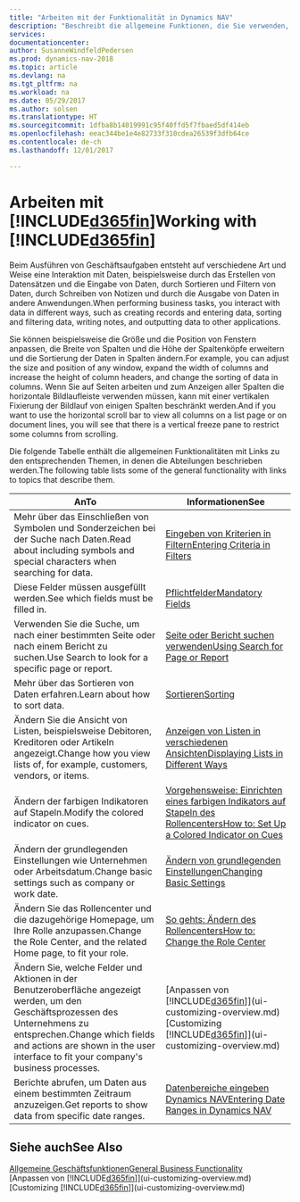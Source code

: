 ```yaml
---
title: "Arbeiten mit der Funktionalität in Dynamics NAV"
description: "Beschreibt die allgemeine Funktionen, die Sie verwenden, um die Daten in Dynamics NAV für Aktivitäten zu nutzen, wie Eingabe von Werten, Sortieren von Daten und Ändern von Ansichten auszuführen."
services: 
documentationcenter: 
author: SusanneWindfeldPedersen
ms.prod: dynamics-nav-2018
ms.topic: article
ms.devlang: na
ms.tgt_pltfrm: na
ms.workload: na
ms.date: 05/29/2017
ms.author: solsen
ms.translationtype: HT
ms.sourcegitcommit: 1dfba8b14019991c95f40ffd5f7fbaed5df414eb
ms.openlocfilehash: eeac344be1e4e82733f310cdea26539f3dfb64ce
ms.contentlocale: de-ch
ms.lasthandoff: 12/01/2017

---
```

# <a name="working-with-included365finincludesd365finlongmdmd"></a><span data-ttu-id="fb45d-103">Arbeiten mit [!INCLUDE[d365fin](includes/d365fin_long_md.md)]</span><span class="sxs-lookup"><span data-stu-id="fb45d-103">Working with [!INCLUDE[d365fin](includes/d365fin_long_md.md)]</span></span>
<span data-ttu-id="fb45d-104">Beim Ausführen von Geschäftsaufgaben entsteht auf verschiedene Art und Weise eine Interaktion mit Daten, beispielsweise durch das Erstellen von Datensätzen und die Eingabe von Daten, durch Sortieren und Filtern von Daten, durch Schreiben von Notizen und durch die Ausgabe von Daten in andere Anwendungen.</span><span class="sxs-lookup"><span data-stu-id="fb45d-104">When performing business tasks, you interact with data in different ways, such as creating records and entering data, sorting and filtering data, writing notes, and outputting data to other applications.</span></span>

<span data-ttu-id="fb45d-105">Sie können beispielsweise die Größe und die Position von Fenstern anpassen, die Breite von Spalten und die Höhe der Spaltenköpfe erweitern und die Sortierung der Daten in Spalten ändern.</span><span class="sxs-lookup"><span data-stu-id="fb45d-105">For example, you can adjust the size and position of any window, expand the width of columns and increase the height of column headers, and change the sorting of data in columns.</span></span> <span data-ttu-id="fb45d-106">Wenn Sie auf Seiten arbeiten und zum Anzeigen aller Spalten die horizontale Bildlaufleiste verwenden müssen, kann mit einer vertikalen Fixierung der Bildlauf von einigen Spalten beschränkt werden.</span><span class="sxs-lookup"><span data-stu-id="fb45d-106">And if you want to use the horizontal scroll bar to view all columns on a list page or on document lines, you will see that there is a vertical freeze pane to restrict some columns from scrolling.</span></span>

<span data-ttu-id="fb45d-107">Die folgende Tabelle enthält die allgemeinen Funktionalitäten mit Links zu den entsprechenden Themen, in denen die Abteilungen beschrieben werden.</span><span class="sxs-lookup"><span data-stu-id="fb45d-107">The following table lists some of the general functionality with links to topics that describe them.</span></span>

| <span data-ttu-id="fb45d-108">An</span><span class="sxs-lookup"><span data-stu-id="fb45d-108">To</span></span> | <span data-ttu-id="fb45d-109">Informationen</span><span class="sxs-lookup"><span data-stu-id="fb45d-109">See</span></span> |
| --- | --- |
| <span data-ttu-id="fb45d-110">Mehr über das Einschließen von Symbolen und Sonderzeichen bei der Suche nach Daten.</span><span class="sxs-lookup"><span data-stu-id="fb45d-110">Read about including symbols and special characters when searching for data.</span></span> |[<span data-ttu-id="fb45d-111">Eingeben von Kriterien in Filtern</span><span class="sxs-lookup"><span data-stu-id="fb45d-111">Entering Criteria in Filters</span></span>](ui-enter-criteria-filters.md) |
| <span data-ttu-id="fb45d-112">Diese Felder müssen ausgefüllt werden.</span><span class="sxs-lookup"><span data-stu-id="fb45d-112">See which fields must be filled in.</span></span> |[<span data-ttu-id="fb45d-113">Pflichtfelder</span><span class="sxs-lookup"><span data-stu-id="fb45d-113">Mandatory Fields</span></span>](ui-mandatory-fields.md) |
| <span data-ttu-id="fb45d-114">Verwenden Sie die Suche, um nach einer bestimmten Seite oder nach einem Bericht zu suchen.</span><span class="sxs-lookup"><span data-stu-id="fb45d-114">Use Search to look for a specific page or report.</span></span> |[<span data-ttu-id="fb45d-115">Seite oder Bericht suchen verwenden</span><span class="sxs-lookup"><span data-stu-id="fb45d-115">Using Search for Page or Report</span></span>](ui-search.md) |
| <span data-ttu-id="fb45d-116">Mehr über das Sortieren von Daten erfahren.</span><span class="sxs-lookup"><span data-stu-id="fb45d-116">Learn about how to sort data.</span></span> |[<span data-ttu-id="fb45d-117">Sortieren</span><span class="sxs-lookup"><span data-stu-id="fb45d-117">Sorting</span></span>](ui-sorting.md) |
| <span data-ttu-id="fb45d-118">Ändern Sie die Ansicht von Listen, beispielsweise Debitoren, Kreditoren oder Artikeln angezeigt.</span><span class="sxs-lookup"><span data-stu-id="fb45d-118">Change how you view lists of, for example, customers, vendors, or items.</span></span> |[<span data-ttu-id="fb45d-119">Anzeigen von Listen in verschiedenen Ansichten</span><span class="sxs-lookup"><span data-stu-id="fb45d-119">Displaying Lists in Different Ways</span></span>](across-display-lists-different-views.md) |
| <span data-ttu-id="fb45d-120">Ändern der farbigen Indikatoren auf Stapeln.</span><span class="sxs-lookup"><span data-stu-id="fb45d-120">Modify the colored indicator on cues.</span></span> |[<span data-ttu-id="fb45d-121">Vorgehensweise: Einrichten eines farbigen Indikators auf Stapeln des Rollencenters</span><span class="sxs-lookup"><span data-stu-id="fb45d-121">How to: Set Up a Colored Indicator on Cues</span></span>](ui-how-setup-colored-indicator-cues.md) |
| <span data-ttu-id="fb45d-122">Ändern der grundlegenden Einstellungen wie Unternehmen oder Arbeitsdatum.</span><span class="sxs-lookup"><span data-stu-id="fb45d-122">Change basic settings such as company or work date.</span></span> |[<span data-ttu-id="fb45d-123">Ändern von grundlegenden Einstellungen</span><span class="sxs-lookup"><span data-stu-id="fb45d-123">Changing Basic Settings</span></span>](ui-change-basic-settings.md) |
| <span data-ttu-id="fb45d-124">Ändern Sie das Rollencenter und die dazugehörige Homepage, um Ihre Rolle anzupassen.</span><span class="sxs-lookup"><span data-stu-id="fb45d-124">Change the Role Center, and the related Home page, to fit your role.</span></span> |[<span data-ttu-id="fb45d-125">So gehts: Ändern des Rollencenters</span><span class="sxs-lookup"><span data-stu-id="fb45d-125">How to: Change the Role Center</span></span>](change-role.md) |
| <span data-ttu-id="fb45d-126">Ändern Sie, welche Felder und Aktionen in der Benutzeroberfläche angezeigt werden, um den Geschäftsprozessen des Unternehmens zu entsprechen.</span><span class="sxs-lookup"><span data-stu-id="fb45d-126">Change which fields and actions are shown in the user interface to fit your company's business processes.</span></span> |<span data-ttu-id="fb45d-127">[Anpassen von [!INCLUDE[d365fin](includes/d365fin_md.md)]](ui-customizing-overview.md)</span><span class="sxs-lookup"><span data-stu-id="fb45d-127">[Customizing [!INCLUDE[d365fin](includes/d365fin_md.md)]](ui-customizing-overview.md)</span></span> |
| <span data-ttu-id="fb45d-128">Berichte abrufen, um Daten aus einem bestimmten Zeitraum anzuzeigen.</span><span class="sxs-lookup"><span data-stu-id="fb45d-128">Get reports to show data from specific date ranges.</span></span> |[<span data-ttu-id="fb45d-129">Datenbereiche eingeben Dynamics NAV</span><span class="sxs-lookup"><span data-stu-id="fb45d-129">Entering Date Ranges in Dynamics NAV</span></span>](ui-enter-date-ranges.md) |

## <a name="see-also"></a><span data-ttu-id="fb45d-130">Siehe auch</span><span class="sxs-lookup"><span data-stu-id="fb45d-130">See Also</span></span>
[<span data-ttu-id="fb45d-131">Allgemeine Geschäftsfunktionen</span><span class="sxs-lookup"><span data-stu-id="fb45d-131">General Business Functionality</span></span>](ui-across-business-areas.md)  
<span data-ttu-id="fb45d-132">[Anpassen von [!INCLUDE[d365fin](includes/d365fin_md.md)]](ui-customizing-overview.md)</span><span class="sxs-lookup"><span data-stu-id="fb45d-132">[Customizing [!INCLUDE[d365fin](includes/d365fin_md.md)]](ui-customizing-overview.md)</span></span>  

## 

